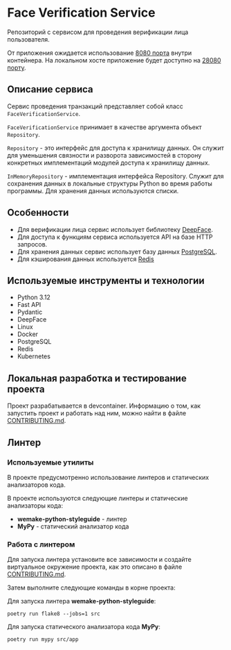 # Face Verification Service

Репозиторий с сервисом для проведения верификации лица пользователя.

От приложения ожидается использование [8080 порта](./.devcontainer/docker-compose.yml#L12) внутри контейнера.
На локальном хосте приложение будет доступно на [28080 порту](./.devcontainer/docker-compose.yml#L12).


## Описание сервиса

Сервис проведения транзакций представляет собой класс `FaceVerificationService`.

`FaceVerificationService` принимает в качестве аргумента объект `Repository`.

`Repository` - это интерфейс для доступа к хранилищу данных. Он служит для уменьшения связности и разворота зависимостей в сторону конкретных имплементаций модулей доступа к хранилищу данных.

`InMemoryRepository` - имплементация интерфейса Repository. Служит для сохранения данных в локальные структуры Python во время работы программы. Для хранения данных используются списки.


## Особенности

- Для верификации лица сервис использует библиотеку [DeepFace](https://pypi.org/project/deepface/).
- Для доступа к функциям сервиса используется API на базе HTTP запросов.
- Для хранения данных сервис использует базу данных [PostgreSQL](https://www.postgresql.org/).
- Для кэширования данных используется [Redis](https://redis.io/)

## Используемые инструменты и технологии

- Python 3.12
- Fast API
- Pydantic
- DeepFace
- Linux
- Docker
- PostgreSQL
- Redis
- Kubernetes

## Локальная разработка и тестирование проекта

Проект разрабатывается в devcontainer. Информацию о том, как запустить проект и работать над ним, можно найти в файле [CONTRIBUTING.md](./CONTRIBUTING.md).

## Линтер

### Используемые утилиты

В проекте предусмотренно использование линтеров и статических анализаторов кода.

В проекте используются следующие линтеры и статические анализаторы кода:

- **wemake-python-styleguide** - линтер
- **MyPy** - статический анализатор кода

### Работа с линтером

Для запуска линтера установите все зависимости и создайте виртуальное окружение проекта, как это описано в файле [CONTRIBUTING.md](./CONTRIBUTING.md).

Затем выполните следующие команды в корне проекта:

Для запуска линтера **wemake-python-styleguide**:

```shell
poetry run flake8 --jobs=1 src
```

Для запуска статического анализатора кода **MyPy**:

```shell
poetry run mypy src/app
```
